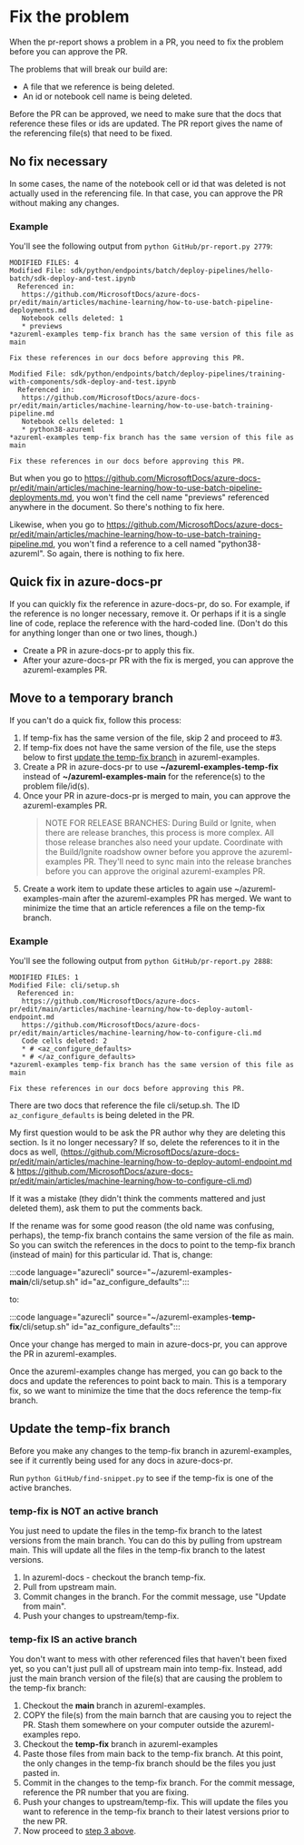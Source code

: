 # Fix the problem 

When the pr-report shows a problem in a PR, you need to fix the problem before you can approve the PR.

The problems that will break our build are:

* A file that we reference is being deleted.
* An id or notebook cell name is being deleted.

Before the PR can be approved, we need to make sure that the docs that reference these files or ids are updated.  The PR report gives the name of the referencing file(s) that need to be fixed.

## No fix necessary

In some cases, the name of the notebook cell or id that was deleted is not actually used in the referencing file.  In that case, you can approve the PR without making any changes.  

### Example

You'll see the following output from `python GitHub/pr-report.py 2779`:

```
MODIFIED FILES: 4
Modified File: sdk/python/endpoints/batch/deploy-pipelines/hello-batch/sdk-deploy-and-test.ipynb 
  Referenced in:
   https://github.com/MicrosoftDocs/azure-docs-pr/edit/main/articles/machine-learning/how-to-use-batch-pipeline-deployments.md
   Notebook cells deleted: 1
   * previews
*azureml-examples temp-fix branch has the same version of this file as main

Fix these references in our docs before approving this PR.

Modified File: sdk/python/endpoints/batch/deploy-pipelines/training-with-components/sdk-deploy-and-test.ipynb 
  Referenced in:
   https://github.com/MicrosoftDocs/azure-docs-pr/edit/main/articles/machine-learning/how-to-use-batch-training-pipeline.md
   Notebook cells deleted: 1
   * python38-azureml
*azureml-examples temp-fix branch has the same version of this file as main

Fix these references in our docs before approving this PR.
```

But when you go to https://github.com/MicrosoftDocs/azure-docs-pr/edit/main/articles/machine-learning/how-to-use-batch-pipeline-deployments.md, you won't find the cell name "previews" referenced anywhere in the document. So there's nothing to fix here.

Likewise, when you go to https://github.com/MicrosoftDocs/azure-docs-pr/edit/main/articles/machine-learning/how-to-use-batch-training-pipeline.md, you won't find a reference to a cell named "python38-azureml".  So again, there is nothing to fix here.

## Quick fix in azure-docs-pr

If you can quickly fix the reference in azure-docs-pr, do so.  For example, if the reference is no longer necessary, remove it.  Or perhaps if it is a single line of code, replace the reference with the hard-coded line.  (Don't do this for anything longer than one or two lines, though.)

* Create a PR in azure-docs-pr to apply this fix.  
* After your azure-docs-pr PR with the fix is merged, you can approve the azureml-examples PR.

## Move to a temporary branch

If you can't do a quick fix, follow this process:

1. If temp-fix has the same version of the file, skip 2 and proceed to #3.
1. If temp-fix does not have the same version of the file, use the steps below to first [update the temp-fix branch](#temp-fix) in azureml-examples.
1. <a name="three"></a> Create a PR in azure-docs-pr to use **~/azureml-examples-temp-fix** instead of **~/azureml-examples-main** for the reference(s) to the problem file/id(s).
1. Once your PR in azure-docs-pr is merged to main, you can approve the azureml-examples PR.
   > NOTE FOR RELEASE BRANCHES: During Build or Ignite, when there are release branches, this process is more complex. All those release branches also need your update.  Coordinate with the Build/Ignite roadshow owner before you approve the azureml-examples PR.  They'll need to sync main into the release branches before you can approve the original azureml-examples PR.
1. Create a work item to update these articles to again use ~/azureml-examples-main after the azureml-examples PR has merged.  We want to minimize the time that an article references a file on the temp-fix branch.
### Example

You'll see the following output from `python GitHub/pr-report.py 2888`:

```
MODIFIED FILES: 1
Modified File: cli/setup.sh 
  Referenced in:
   https://github.com/MicrosoftDocs/azure-docs-pr/edit/main/articles/machine-learning/how-to-deploy-automl-endpoint.md
   https://github.com/MicrosoftDocs/azure-docs-pr/edit/main/articles/machine-learning/how-to-configure-cli.md
   Code cells deleted: 2
   * # <az_configure_defaults>
   * # </az_configure_defaults>
*azureml-examples temp-fix branch has the same version of this file as main

Fix these references in our docs before approving this PR.
```

There are two docs that reference the file cli/setup.sh.  The ID `az_configure_defaults` is being deleted in the PR. 

My first question would to be ask the PR author why they are deleting this section.  Is it no longer necessary?  If so, delete the references to it in the docs as well, (https://github.com/MicrosoftDocs/azure-docs-pr/edit/main/articles/machine-learning/how-to-deploy-automl-endpoint.md & 
   https://github.com/MicrosoftDocs/azure-docs-pr/edit/main/articles/machine-learning/how-to-configure-cli.md)

If it was a mistake (they didn't think the comments mattered and just deleted them), ask them to put the comments back.

If the rename was for some good reason (the old name was confusing, perhaps), the temp-fix branch contains the same version of the file as main.  So you can switch the references in the docs to point to the temp-fix branch (instead of main) for this particular id.  That is, change:

:::code language="azurecli" source="~/azureml-examples-**main**/cli/setup.sh" id="az_configure_defaults":::

to:

:::code language="azurecli" source="~/azureml-examples-**temp-fix**/cli/setup.sh" id="az_configure_defaults":::

Once your change has merged to main in azure-docs-pr, you can approve the PR in azureml-examples.

Once the azureml-examples change has merged, you can go back to the docs and update the references to point back to main.  This is a temporary fix, so we want to minimize the time that the docs reference the temp-fix branch.

## <a name="temp-fix"></a> Update the temp-fix branch

Before you make any changes to the temp-fix branch in azureml-examples, see if it currently being used for any docs in azure-docs-pr.

Run `python GitHub/find-snippet.py` to see if the temp-fix is one of the active branches.

### temp-fix is NOT an active branch
    
You just need to update the files in the temp-fix branch to the latest versions from the main branch.  You can do this by pulling from upstream main.  This will update all the files in the temp-fix branch to the latest versions.

1. In azureml-docs - checkout the branch temp-fix.
1. Pull from upstream main.  
1. Commit changes in the branch.  For the commit message, use "Update from main".
1. Push your changes to upstream/temp-fix. 

### temp-fix IS an active branch

You don't want to mess with other referenced files that haven't been fixed yet, so you can't just pull all of upstream main into temp-fix. Instead, add just the main branch version of the file(s) that are causing the problem to the temp-fix branch:
    
1. Checkout the **main** branch in azureml-examples.
1. COPY the file(s) from the main barnch that are causing you to reject the PR. Stash them somewhere on your computer outside the azureml-examples repo.
1. Checkout the **temp-fix** branch in azureml-examples
1. Paste those files from main back to the temp-fix branch.  At this point, the only changes in the temp-fix branch should be the files you just pasted in.
1. Commit in the changes to the temp-fix branch. For the commit message, reference the PR number that you are fixing.
1. Push your changes to upstream/temp-fix. This will update the files you want to reference in the temp-fix branch to their latest versions prior to the new PR.
1. Now proceed to [step 3 above](#three).

